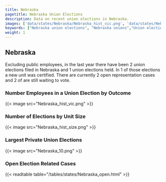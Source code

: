 ```yaml
---
title: Nebraska
pagetitle: Nebraska Union Elections
description: Data on recent union elections in Nebraska.
images: ['data/states/Nebraska/Nebraska_hist_vic.png', 'data/states/Nebraska/Nebraska_hist_size.png', 'data/states/Nebraska/Nebraska_10.png']
keywords: ["Nebraska union elections", "Nebraska unions","Union elections"]
weight: 1
---
```

##  Nebraska

Excluding public employees, in the last year there have been 2 union elections filed in Nebraska and 1 union elections held. In 1 of those elections a new unit was certified. There are currently 2 open representation cases and 2 of are still waiting to vote.

### Number Employees in a Union Election by Outcome
{{< image src="Nebraska_hist_vic.png" >}}

### Number of Elections by Unit Size
{{< image src="Nebraska_hist_size.png" >}}

### Largest Private Union Elections
{{< image src="Nebraska_10.png" >}}

### Open Election Related Cases
{{< readtable table="/tables/states/Nebraska_open.html" >}}

